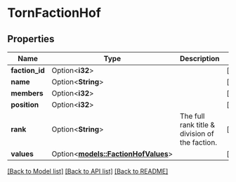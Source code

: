 # TornFactionHof

## Properties

Name | Type | Description | Notes
------------ | ------------- | ------------- | -------------
**faction_id** | Option<**i32**> |  | [optional]
**name** | Option<**String**> |  | [optional]
**members** | Option<**i32**> |  | [optional]
**position** | Option<**i32**> |  | [optional]
**rank** | Option<**String**> | The full rank title & division of the faction. | [optional]
**values** | Option<[**models::FactionHofValues**](FactionHofValues.md)> |  | [optional]

[[Back to Model list]](../README.md#documentation-for-models) [[Back to API list]](../README.md#documentation-for-api-endpoints) [[Back to README]](../README.md)


